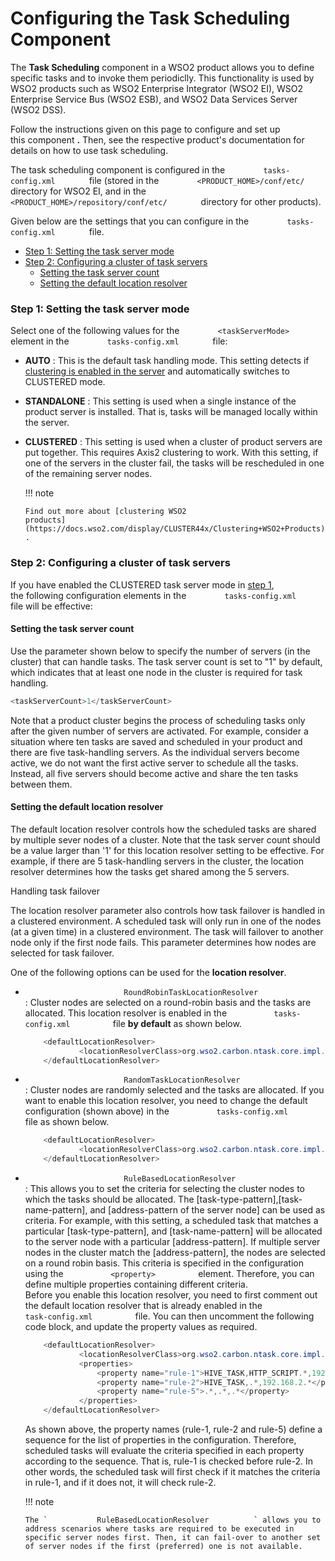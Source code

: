 # Configuring the Task Scheduling Component

The **Task Scheduling** component in a WSO2 product allows you to define
specific tasks and to invoke them periodiclly. This functionality is
used by WSO2 products such as WSO2 Enterprise Integrator (WSO2 EI), WSO2
Enterprise Service Bus (WSO2 ESB), and WSO2 Data Services Server (WSO2
DSS).

Follow the instructions given on this page to configure and set up
this component **.** Then, see the respective product's documentation
for details on how to use task scheduling.

The task scheduling component is configured in the
`         tasks-config.xml        ` file (stored in the
`         <PRODUCT_HOME>/conf/etc/        ` directory for WSO2 EI, and
in the `         <PRODUCT_HOME>/repository/conf/etc/        ` directory
for other products).

Given below are the settings that you can configure in the
`         tasks-config.xml        ` file.

-   [Step 1: Setting the task server
    mode](#ConfiguringtheTaskSchedulingComponent-Step1Step1:Settingthetaskservermode)
-   [Step 2: Configuring a cluster of task
    servers](#ConfiguringtheTaskSchedulingComponent-Step2:Configuringaclusteroftaskservers)
    -   [Setting the task server
        count](#ConfiguringtheTaskSchedulingComponent-tastk_server_countSettingthetaskservercount)
    -   [Setting the default location
        resolver](#ConfiguringtheTaskSchedulingComponent-Settingthedefaultlocationresolver)

### Step 1: Setting the task server mode

Select one of the following values for the
`         <taskServerMode>        ` element in the
`         tasks-config.xml        ` file:

-   **AUTO** : This is the default task handling mode. This setting
    detects if [clustering is enabled in the
    server](https://docs.wso2.com/display/CLUSTER44x/Clustering+WSO2+Products)
    and automatically switches to CLUSTERED mode.
-   **STANDALONE** : This setting is used when a single instance of the
    product server is installed. That is, tasks will be managed locally
    within the server.
-   **CLUSTERED** : This setting is used when a cluster of product
    servers are put together. This requires Axis2 clustering to
    work. With this setting, if one of the servers in the cluster fail,
    the tasks will be rescheduled in one of the remaining server
    nodes.  

    !!! note
    
        Find out more about [clustering WSO2
        products](https://docs.wso2.com/display/CLUSTER44x/Clustering+WSO2+Products)
        .
    

### Step 2: Configuring a cluster of task servers

If you have enabled the CLUSTERED task server mode in [step
1](#ConfiguringtheTaskSchedulingComponent-Step1), the following
configuration elements in the `         tasks-config.xml        ` file
will be effective:

#### Setting the task server count

Use the parameter shown below to specify the number of servers (in the
cluster) that can handle tasks. The task server count is set to "1" by
default, which indicates that at least one node in the cluster is
required for task handling.

``` java
<taskServerCount>1</taskServerCount>
```

Note that a product cluster begins the process of scheduling tasks only
after the given number of servers are activated. For example, consider a
situation where ten tasks are saved and scheduled in your product and
there are five task-handling servers. As the individual servers become
active, we do not want the first active server to schedule all the
tasks. Instead, all five servers should become active and share the ten
tasks between them.

#### Setting the default location resolver

The default location resolver controls how the scheduled tasks are
shared by multiple sever nodes of a cluster. Note that the task server
count should be a value larger than '1' for this location resolver
setting to be effective. For example, if there are 5 task-handling
servers in the cluster, the location resolver determines how the tasks
get shared among the 5 servers.

Handling task failover

The location resolver parameter also controls how task failover is
handled in a clustered environment. A scheduled task will only run in
one of the nodes (at a given time) in a clustered environment. The task
will failover to another node only if the first node fails. This
parameter determines how nodes are selected for task failover.

One of the following options can be used for the **location resolver**.

-   `                       RoundRobinTaskLocationResolver                     `
    : Cluster nodes are selected on a round-robin basis and the tasks
    are allocated. This location resolver is enabled in the
    `           tasks-config.xml          ` file **by default** as shown
    below.

    ``` java
        <defaultLocationResolver>
                <locationResolverClass>org.wso2.carbon.ntask.core.impl.RoundRobinTaskLocationResolver</locationResolverClass>
        </defaultLocationResolver>
    ```

-   `                       RandomTaskLocationResolver                     `
    : Cluster nodes are randomly selected and the tasks are allocated.
    If you want to enable this location resolver, you need to change the
    default configuration (shown above) in the
    `           tasks-config.xml          ` file as shown below.

    ``` java
        <defaultLocationResolver>
                <locationResolverClass>org.wso2.carbon.ntask.core.impl.RandomTaskLocationResolver</locationResolverClass>
        </defaultLocationResolver>
    ```

-   `                       RuleBasedLocationResolver                     `
    : This allows you to set the criteria for selecting the cluster
    nodes to which the tasks should be allocated. The
    \[task-type-pattern\],\[task-name-pattern\], and \[address-pattern
    of the server node\] can be used as criteria. For example, with this
    setting, a scheduled task that matches a particular
    \[task-type-pattern\], and \[task-name-pattern\] will be allocated
    to the server node with a particular \[address-pattern\]. If
    multiple server nodes in the cluster match the \[address-pattern\],
    the nodes are selected on a round robin basis. This criteria is
    specified in the configuration using the
    `           <property>          ` element. Therefore, you can define
    multiple properties containing different criteria.  
    Before you enable this location resolver, you need to first comment
    out the default location resolver that is already enabled in the
    `           task-config.xml          ` file. You can then uncomment
    the following code block, and update the property values as
    required.

    ``` java
        <defaultLocationResolver>
                <locationResolverClass>org.wso2.carbon.ntask.core.impl.RuleBasedLocationResolver</locationResolverClass>
                <properties>
                    <property name="rule-1">HIVE_TASK,HTTP_SCRIPT.*,192.168.1.*</property>
                    <property name="rule-2">HIVE_TASK,.*,192.168.2.*</property>
                    <property name="rule-5">.*,.*,.*</property>
                </properties>
        </defaultLocationResolver>
    ```

    As shown above, the property names (rule-1, rule-2 and rule-5)
    define a sequence for the list of properties in the configuration.
    Therefore, scheduled tasks will evaluate the criteria specified in
    each property according to the sequence. That is, rule-1 is checked
    before rule-2. In other words, the scheduled task will first check
    if it matches the criteria in rule-1, and if it does not, it will
    check rule-2.

    !!! note
    
        The `           RuleBasedLocationResolver          ` allows you to
        address scenarios where tasks are required to be executed in
        specific server nodes first. Then, it can fail-over to another set
        of server nodes if the first (preferred) one is not available.
    
